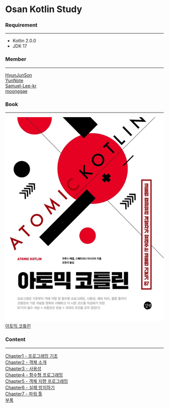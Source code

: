 # Osan Kotlin Study

### Requirement
---
- Kotlin 2.0.0
- JDK 17


### Member
---
[HyunJunSon](https://github.com/HyunJunSon) <br/>
[YunNote](https://github.com/YunNote) <br/>
[Samuel-Lee-kr](https://github.com/Samuel-Lee-kr) <br/>
[moonggae](https://github.com/moonggae) <br/>

### Book
---
![book_cover](source/book_covoer.jpg)
[아토믹 코틀린](https://www.yes24.com/Product/Goods/117817486)

### Content
---
[Chapter1 - 프로그래밍 기초](src/main/kotlin/chapter1/README.md) <br/>
[Chapter2 - 객체 소개](src/main/kotlin/chapter2/README.md) <br/>
[Chapter3 - 사용성](src/main/kotlin/chapter3/README.md) <br/>
[Chapter4 - 함수형 프로그래밍](src/main/kotlin/chapter4/README.md) <br/>
[Chapter5 - 객체 지향 프로그래밍](src/main/kotlin/chapter5/README.md) <br/>
[Chapter6 - 실패 방지하기](src/main/kotlin/chapter6/README.md) <br/>
[Chapter7 - 파워 툴](src/main/kotlin/chapter7/README.md) <br/>
[부록](src/main/kotlin/chapterAppendix/README.md) <br/>